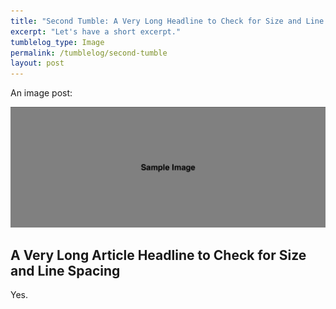 ```yaml
---
title: "Second Tumble: A Very Long Headline to Check for Size and Line Spacing"
excerpt: "Let's have a short excerpt."
tumblelog_type: Image
permalink: /tumblelog/second-tumble
layout: post
---
```


An image post:

![An image](/tumblelog/images/sample-image.jpg)

## A Very Long Article Headline to Check for Size and Line Spacing

Yes.
